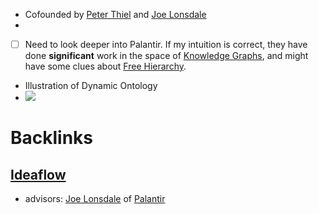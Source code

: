 - Cofounded by [Peter Thiel](<Peter Thiel.md>) and [Joe Lonsdale](<Joe Lonsdale.md>)
- 
- [ ] Need to look deeper into Palantir. If my intuition is correct, they have done __significant__ work in the space of [Knowledge Graphs](<Knowledge Graphs.md>), and might have some clues about [Free Hierarchy](<Free Hierarchy.md>).
- Illustration of Dynamic Ontology
- ![](https://cdn.shortpixel.ai/client/to_webp,q_glossy,ret_img,w_600/https://thistooshallpass.blog/wp-content/uploads/2020/08/Palantir_Ontology.jpg) 

# Backlinks
## [Ideaflow](<Ideaflow.md>)
- advisors: [Joe Lonsdale](<Joe Lonsdale.md>) of [Palantir](<Palantir.md>)


